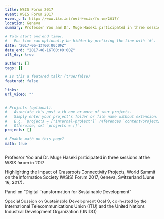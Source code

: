 ```yaml
---
title: WSIS Forum 2017
event: WSIS Forum 2017
event_url: https://www.itu.int/net4/wsis/forum/2017/
location: Geneva
summary: Professor Yoo and Dr. Muge Haseki participated in three sessions at the WSIS forum in 2017. 

# Talk start and end times.
#   End time can optionally be hidden by prefixing the line with `#`.
date: "2017-06-12T00:00:00Z"
date_end: "2017-06-16T00:00:00Z"
all_day: true

authors: []
tags: []

# Is this a featured talk? (true/false)
featured: false

links:
url_video: ""


# Projects (optional).
#   Associate this post with one or more of your projects.
#   Simply enter your project's folder or file name without extension.
#   E.g. `projects = ["internal-project"]` references `content/project/deep-learning/index.md`.
#   Otherwise, set `projects = []`.
projects: []

# Enable math on this page?
math: true
---
```

Professor Yoo and Dr. Muge Haseki participated in three sessions at the WSIS forum in 2017. 

Highlighting the Impact of Grassroots Connectivity Projects, World Summit on the Information Society (WSIS) Forum 2017, Geneva, Switzerland (June 16, 2017). 

Panel on “Digital Transformation for Sustainable Development” 

Special Session on Sustainable Development Goal 9, co-hosted by the International Telecommunications Union (ITU) and the United Nations Industrial Development Organization (UNIDO)



